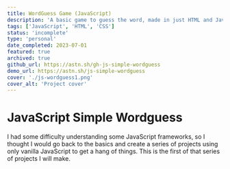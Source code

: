 ```yaml
---
title: WordGuess Game (JavaScript)
description: 'A basic game to guess the word, made in just HTML and JavaScript. Just uses a small list of words from a local JSON file.'
tags: ['JavaScript', 'HTML', 'CSS']
status: 'incomplete'
type: 'personal'
date_completed: 2023-07-01
featured: true
archived: true
github_url: https://astn.sh/gh-js-simple-wordguess
demo_url: https://astn.sh/js-simple-wordguess
cover: './js-wordguess1.png'
cover_alt: 'Project cover'
---
```


# JavaScript Simple Wordguess

I had some difficulty understanding some JavaScript frameworks, so I thought I would go back to the basics and create a series of projects using only vanilla JavaScript to get a hang of things. This is the first of that series of projects I will make.
